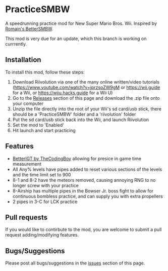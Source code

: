 # PracticeSMBW
A speedrunning practice mod for New Super Mario Bros. Wii. Inspired by [Romain's BetterSMBW](https://github.com/R0mainSR/BetterSMBW).


This mod is very due for an update, which this branch is working on currrently.

## Installation
To install this mod, follow these steps:

1. Download Riivolution via one of the many online written/video tutorials (https://www.youtube.com/watch?v=jprzsoZW9gM or https://wii.guide for a Wii, or https://wiiu.hacks.guide for a Wii U)
2. Go to the [Releases](https://github.com/CalebAP/PracticeSMBW/releases) section of this page and download the .zip file onto your computer
3. Unzip the file directly into the root of your Wii's sd card/usb stick, there should be a 'PracticeSMBW' folder and a 'riivolution' folder
4. Put the sd card/usb stick back into the Wii, and launch Riivolution
5. Set the mod to 'Enabled'
6. Hit launch and start practicing

## Features
- [BetterIGT by TheCodingBoy](https://github.com/LetsPlentendo-CH/BetterIGT) allowing for presice in game time measurement
- All Any% levels have pipes added to reset various sections of the levels and the time limit set to 900
- 8-1 and 8-2 have the meteors removed, causing annoying RNG to no longer screw with your practice
- 8-Airship has multiple pipes in the Bowser Jr. boss fight to allow for continuous bombless practice, and can supply you with extra propellers
- 2 pipes in 3-C for LCK practice

## Pull requests
If you would like to contirbute to the mod, you are welcome to submit a pull request adding/modifying features.

## Bugs/Suggestions
Please post all bugs/suggestions in the [issues](https://github.com/CalebAP/PracticeSMBW/issues) section of this page.

